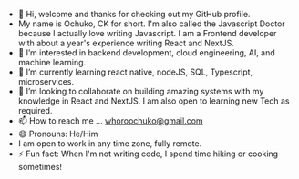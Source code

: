 - 👋 Hi, welcome and thanks for checking out my GitHub profile.
-  My name is Ochuko, CK for short. I'm also called the Javascript Doctor because I actually love writing Javascript. I am a Frontend developer with about a year's experience writing React and NextJS. 
- 👀 I’m interested in backend development, cloud engineering, AI, and machine learning.
- 🌱 I’m currently learning react native, nodeJS, SQL, Typescript, microservices.
- 💞️ I’m looking to collaborate on building amazing systems with my knowledge in React and NextJS. I am also open to learning new Tech as required.
- 📫 How to reach me ... whoroochuko@gmail.com
- 😄 Pronouns: He/Him
- I am open to work in any time zone, fully remote.
- ⚡ Fun fact: When I'm not writing code, I spend time hiking or cooking sometimes!

<!---
CK-codemax/CK-codemax is a ✨ special ✨ repository because its `README.md` (this file) appears on your GitHub profile.
You can click the Preview link to take a look at your changes.
--->
